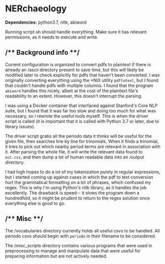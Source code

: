 # NERchaeology
<b>Dependencies:</b>  python3.7, nltk, abiword

Running script.sh should handle everything. Make sure it has relevant permissions, as it needs to execute and write. 


## /** Background info **/

Current configuration is organized to convert pdfs to plaintext if there 
is already an /ascii directory present to save time, but this will likely 
be modified later to check explicitly for pdfs that haven't been 
converted. I was originally converting everything using the \*NIX utility
`pdftotext`, but I found that couldn't handle pdfs with multiple columns.
I found that the program `abiword` handles this nicely, albeit at the cost
of the plaintext file's readability to an extent. However, this doesn't
interrupt the parsing. 

I was using a Docker container that interfaced against Stanford's Core
NLP suite, but I found that it was far too slow and doing too much for
what was necessary, so I rewrote the useful tools myself. This is when
the driver script is called (it is important that it is called with 
Python 3.7 or later, due to library issues).

The driver script grabs all the periodo data it thinks will be useful for
the given file, then searches line by line for trinomials. When it finds
a trinomial, it tries to pick out which nearby period terms are relevant
in association with it. After parsing the whole file, it will write the
relevant data found to `out.csv`, and then dump a lot of human readable
data into an /output directory. 

I had high hopes to do a lot of my tokenization purely in regular
expressions, but I started coming up against cases in which the pdf to 
text conversion hurt the grammatical formatting on a lot of phrases, which
confused my regex. This is why I'm using Python's nltk library, as it 
handles the job excellently. The drawback is speed-- it slows the program
down a hundredfold, so it might be prudent to return to the regex solution
once everything else is good to go.


## /** Misc **/

The /vocabularies directory currently holds all useful csvs to be handled. All periodo csvs should begin with `periodo` in their filename to be considered. 

The /misc_scripts directory contains various programs that were used in preprocessing to manage and manipulate data that were useful for preparing information but are not actively needed.
